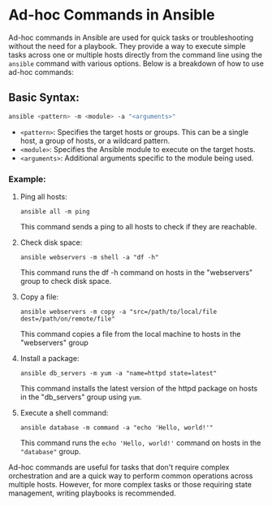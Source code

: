 # Ad-hoc Commands in Ansible

Ad-hoc commands in Ansible are used for quick tasks or troubleshooting without the need for a playbook. They provide a way to execute simple tasks across one or multiple hosts directly from the command line using the `ansible` command with various options. Below is a breakdown of how to use ad-hoc commands:

## Basic Syntax:

```bash
ansible <pattern> -m <module> -a "<arguments>"
```
- `<pattern>`: Specifies the target hosts or groups. This can be a single host, a group of hosts, or a wildcard pattern.
- `<module>`: Specifies the Ansible module to execute on the target hosts.
- `<arguments>`: Additional arguments specific to the module being used.

### Example:
 1. Ping all hosts:

    `ansible all -m ping`
    
    This command sends a ping to all hosts to check if they are reachable.

2. Check disk space:

    `ansible webservers -m shell -a "df -h"`

     This command runs the df -h command on hosts in the "webservers" group to check disk space.

3. Copy a file:

   `ansible webservers -m copy -a "src=/path/to/local/file dest=/path/on/remote/file"`

   This command copies a file from the local machine to hosts in the "webservers" group

4. Install a package:

   `ansible db_servers -m yum -a "name=httpd state=latest"`

   This command installs the latest version of the httpd package on hosts in the "db_servers" group using `yum`.

5. Execute a shell command:

   `ansible database -m command -a "echo 'Hello, world!'"`

   This command runs the `echo 'Hello, world!'` command on hosts in the `"database"` group.

Ad-hoc commands are useful for tasks that don't require complex orchestration and are a quick way to perform common operations across multiple hosts. 
However, for more complex tasks or those requiring state management, writing playbooks is recommended.




